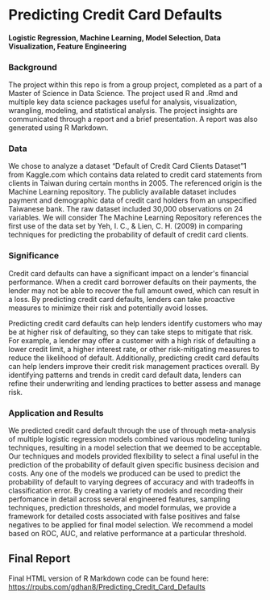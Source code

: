 # Predicting Credit Card Defaults
#### Logistic Regression, Machine Learning, Model Selection, Data Visualization, Feature Engineering

### Background
The project within this repo is from a group project, completed as a part of a Master of Science in Data Science. The project used R and .Rmd and multiple key data science packages useful for analysis, visualization, wrangling, modeling, and statistical analysis. The project insights are communicated through a report and a brief presentation. A report was also generated using R Markdown. 

### Data
We chose to analyze a dataset “Default of Credit Card Clients Dataset”1 from Kaggle.com which contains data related to credit card statements from clients in Taiwan during certain months in 2005. The referenced origin is the Machine Learning repository. The publicly available dataset includes payment and demographic data of credit card holders from an unspecified Taiwanese bank. The raw dataset included 30,000 observations on 24 variables. We will consider The Machine Learning Repository references the first use of the data set by Yeh, I. C., & Lien, C. H. (2009) in comparing techniques for predicting the probability of default of credit card clients. 

### Significance
Credit card defaults can have a significant impact on a lender's financial performance. When a credit card borrower defaults on their payments, the lender may not be able to recover the full amount owed, which can result in a loss. By predicting credit card defaults, lenders can take proactive measures to minimize their risk and potentially avoid losses.

Predicting credit card defaults can help lenders identify customers who may be at higher risk of defaulting, so they can take steps to mitigate that risk. For example, a lender may offer a customer with a high risk of defaulting a lower credit limit, a higher interest rate, or other risk-mitigating measures to reduce the likelihood of default. Additionally, predicting credit card defaults can help lenders improve their credit risk management practices overall. By identifying patterns and trends in credit card default data, lenders can refine their underwriting and lending practices to better assess and manage risk.

### Application and Results 
We predicted credit card default through the use of through meta-analysis of multiple logistic regression models combined various modeling tuning techniques, resulting in a model selection that we deemed to be acceptable. Our techniques and models provided flexibility to select a final useful in the prediction of the probability of default given specific business decision and costs. Any one of the models we produced can be used to predict the probability of default to varying degrees of accuracy and with tradeoffs in classification error. By creating a variety of models and recording their perfomance in detail across several engineered features, sampling techniques, prediction thresholds, and model formulas, we provide a framework for detailed costs associated with false positives and false negatives to be applied for final model selection. We recommend a model based on ROC, AUC, and relative performance at a particular threshold. 

## Final Report
Final HTML version of R Markdown code can be found here: https://rpubs.com/gdhan8/Predicting_Credit_Card_Defaults

